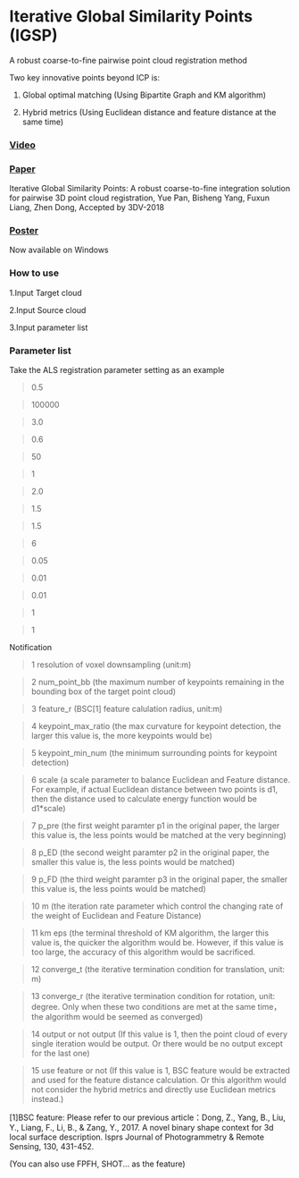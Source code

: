 # Iterative Global Similarity Points (IGSP) 
A robust coarse-to-fine pairwise point cloud registration method 

Two key innovative points beyond ICP is: 

1. Global optimal matching (Using Bipartite Graph and KM algorithm)

2. Hybrid metrics (Using Euclidean distance and feature distance at the same time)

### [Video](https://www.youtube.com/watch?v=DZr-8AceSqA)

### [Paper](https://arxiv.org/abs/1808.03899) 
Iterative Global Similarity Points: A robust coarse-to-fine integration solution for pairwise 3D point cloud registration, Yue Pan, Bisheng Yang, Fuxun Liang, Zhen Dong, Accepted by 3DV-2018 

### [Poster](https://github.com/YuePanEdward/YuePanEdward.github.io/blob/master/assets/3DVposter.pdf)


Now available on Windows


### How to use
1.Input Target cloud

2.Input Source cloud

3.Input parameter list

### Parameter list
Take the ALS registration parameter setting as an example

> 0.5

> 100000

> 3.0

> 0.6

> 50

> 1

> 2.0

> 1.5

> 1.5

> 6

> 0.05

> 0.01

> 0.01

> 1

> 1

Notification

> 1  resolution of voxel downsampling (unit:m)

> 2  num_point_bb (the maximum number of keypoints remaining in the bounding box of the target point cloud)

> 3  feature_r (BSC[1] feature calulation radius, unit:m) 

> 4  keypoint_max_ratio (the max curvature for keypoint detection, the larger this value is, the more keypoints would be)

> 5  keypoint_min_num (the minimum surrounding points for keypoint detection)

> 6  scale (a scale parameter to balance Euclidean and Feature distance. For example, if actual Euclidean distance between two points is d1, then the distance used to calculate energy function would be d1*scale)

> 7  p_pre (the first weight paramter p1 in the original paper, the larger this value is, the less points would be matched at the very beginning)

> 8  p_ED (the second weight paramter p2 in the original paper, the smaller this value is, the less points would be matched)

> 9  p_FD (the third weight paramter p3 in the original paper, the smaller this value is, the less points would be matched)

> 10  m (the iteration rate parameter which control the changing rate of the weight of Euclidean and Feature Distance)

> 11 km eps (the terminal threshold of KM algorithm, the larger this value is, the quicker the algorithm would be. However, if this value is too large, the accuracy of this algorithm would be sacrificed.

> 12 converge_t  (the iterative termination condition for translation, unit: m)

> 13 converge_r  (the iterative termination condition for rotation, unit: degree. Only when these two conditions are met at the same time， the algorithm would be seemed as converged)

> 14 output or not output (If this value is 1, then the point cloud of every single iteration would be output. Or there would be no output except for the last one)

> 15 use feature or not (If this value is 1, BSC feature would be extracted and used for the feature distance calculation. Or this algorithm would not consider the hybrid metrics and directly use Euclidean metrics instead.)


[1]BSC feature: Please refer to our previous article：Dong, Z., Yang, B., Liu, Y., Liang, F., Li, B., & Zang, Y., 2017. A novel binary shape context for 3d local surface description. Isprs Journal of Photogrammetry & Remote Sensing, 130, 431-452.

(You can also use FPFH, SHOT... as the feature)
